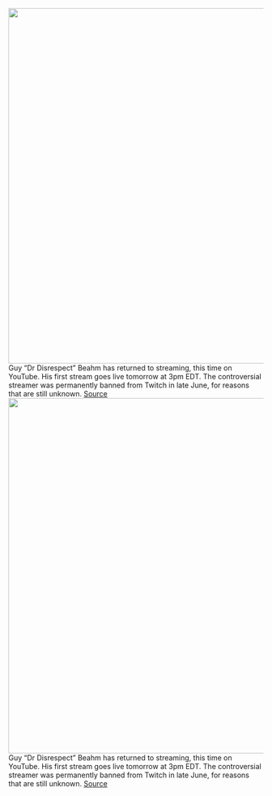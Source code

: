 <img src='https://cdn.vox-cdn.com/thumbor/6qY5bl-QbqaZp45j0LA0tPvz-gw=/0x0:2040x1360/1200x800/filters:focal(857x517:1183x843)/cdn.vox-cdn.com/uploads/chorus_image/image/67167995/BobbyQuillard_200311_3934_DrDisrespect_0002.0.jpg' width='700px' /><br/>
Guy “Dr Disrespect” Beahm has returned to streaming, this time on YouTube. His first stream goes live tomorrow at 3pm EDT. The controversial streamer was permanently banned from Twitch in late June, for reasons that are still unknown.
<a href='https://www.theverge.com/2020/8/6/21357550/dr-disrespect-streaming-youtube-facebook-return'> Source <a/><img src='https://cdn.vox-cdn.com/thumbor/6qY5bl-QbqaZp45j0LA0tPvz-gw=/0x0:2040x1360/1200x800/filters:focal(857x517:1183x843)/cdn.vox-cdn.com/uploads/chorus_image/image/67167995/BobbyQuillard_200311_3934_DrDisrespect_0002.0.jpg' width='700px' /><br/>
Guy “Dr Disrespect” Beahm has returned to streaming, this time on YouTube. His first stream goes live tomorrow at 3pm EDT. The controversial streamer was permanently banned from Twitch in late June, for reasons that are still unknown.
<a href='https://www.theverge.com/2020/8/6/21357550/dr-disrespect-streaming-youtube-facebook-return'> Source <a/>
